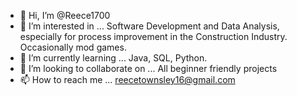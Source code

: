 - 👋 Hi, I’m @Reece1700
- 👀 I’m interested in ... Software Development and Data Analysis, especially for process improvement in the Construction Industry. Occasionally mod games.
- 🌱 I’m currently learning ... Java, SQL, Python.
- 💞️ I’m looking to collaborate on ... All beginner friendly projects
- 📫 How to reach me ... reecetownsley16@gmail.com

<!---
Reece1700/Reece1700 is a ✨ special ✨ repository because its `README.md` (this file) appears on your GitHub profile.
You can click the Preview link to take a look at your changes.
--->
